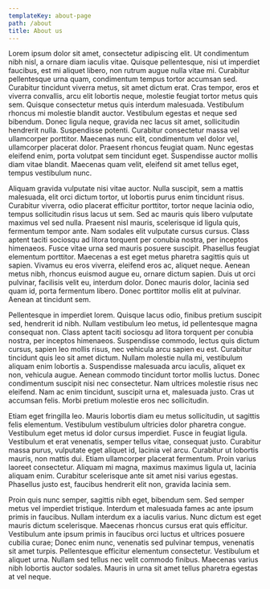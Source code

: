 ```yaml
---
templateKey: about-page
path: /about
title: About us
---
```

<!--StartFragment-->

Lorem ipsum dolor sit amet, consectetur adipiscing elit. Ut condimentum nibh nisl, a ornare diam iaculis vitae. Quisque pellentesque, nisi ut imperdiet faucibus, est mi aliquet libero, non rutrum augue nulla vitae mi. Curabitur pellentesque urna quam, condimentum tempus tortor accumsan sed. Curabitur tincidunt viverra metus, sit amet dictum erat. Cras tempor, eros et viverra convallis, arcu elit lobortis neque, molestie feugiat tortor metus quis sem. Quisque consectetur metus quis interdum malesuada. Vestibulum rhoncus mi molestie blandit auctor. Vestibulum egestas et neque sed bibendum. Donec ligula neque, gravida nec lacus sit amet, sollicitudin hendrerit nulla. Suspendisse potenti. Curabitur consectetur massa vel ullamcorper porttitor. Maecenas nunc elit, condimentum vel dolor vel, ullamcorper placerat dolor. Praesent rhoncus feugiat quam. Nunc egestas eleifend enim, porta volutpat sem tincidunt eget. Suspendisse auctor mollis diam vitae blandit. Maecenas quam velit, eleifend sit amet tellus eget, tempus vestibulum nunc.

Aliquam gravida vulputate nisi vitae auctor. Nulla suscipit, sem a mattis malesuada, elit orci dictum tortor, ut lobortis purus enim tincidunt risus. Curabitur viverra, odio placerat efficitur porttitor, tortor neque lacinia odio, tempus sollicitudin risus lacus ut sem. Sed ac mauris quis libero vulputate maximus vel sed nulla. Praesent nisl mauris, scelerisque id ligula quis, fermentum tempor ante. Nam sodales elit vulputate cursus cursus. Class aptent taciti sociosqu ad litora torquent per conubia nostra, per inceptos himenaeos. Fusce vitae urna sed mauris posuere suscipit. Phasellus feugiat elementum porttitor. Maecenas a est eget metus pharetra sagittis quis ut sapien. Vivamus eu eros viverra, eleifend eros ac, aliquet neque. Aenean metus nibh, rhoncus euismod augue eu, ornare dictum sapien. Duis ut orci pulvinar, facilisis velit eu, interdum dolor. Donec mauris dolor, lacinia sed quam id, porta fermentum libero. Donec porttitor mollis elit at pulvinar. Aenean at tincidunt sem.

Pellentesque in imperdiet lorem. Quisque lacus odio, finibus pretium suscipit sed, hendrerit id nibh. Nullam vestibulum leo metus, id pellentesque magna consequat non. Class aptent taciti sociosqu ad litora torquent per conubia nostra, per inceptos himenaeos. Suspendisse commodo, lectus quis dictum cursus, sapien leo mollis risus, nec vehicula arcu sapien eu est. Curabitur tincidunt quis leo sit amet dictum. Nullam molestie nulla mi, vestibulum aliquam enim lobortis a. Suspendisse malesuada arcu iaculis, aliquet ex non, vehicula augue. Aenean commodo tincidunt tortor mollis luctus. Donec condimentum suscipit nisi nec consectetur. Nam ultrices molestie risus nec eleifend. Nam ac enim tincidunt, suscipit urna et, malesuada justo. Cras ut accumsan felis. Morbi pretium molestie eros nec sollicitudin.

Etiam eget fringilla leo. Mauris lobortis diam eu metus sollicitudin, ut sagittis felis elementum. Vestibulum vestibulum ultricies dolor pharetra congue. Vestibulum eget metus id dolor cursus imperdiet. Fusce in feugiat ligula. Vestibulum et erat venenatis, semper tellus vitae, consequat justo. Curabitur massa purus, vulputate eget aliquet id, lacinia vel arcu. Curabitur ut lobortis mauris, non mattis dui. Etiam ullamcorper placerat fermentum. Proin varius laoreet consectetur. Aliquam mi magna, maximus maximus ligula ut, lacinia aliquam enim. Curabitur scelerisque ante sit amet nisi varius egestas. Phasellus justo est, faucibus hendrerit elit non, gravida lacinia sem.

Proin quis nunc semper, sagittis nibh eget, bibendum sem. Sed semper metus vel imperdiet tristique. Interdum et malesuada fames ac ante ipsum primis in faucibus. Nullam interdum ex a iaculis varius. Nunc dictum est eget mauris dictum scelerisque. Maecenas rhoncus cursus erat quis efficitur. Vestibulum ante ipsum primis in faucibus orci luctus et ultrices posuere cubilia curae; Donec enim nunc, venenatis sed pulvinar tempus, venenatis sit amet turpis. Pellentesque efficitur elementum consectetur. Vestibulum et aliquet urna. Nullam sed tellus nec velit commodo finibus. Maecenas varius nibh lobortis auctor sodales. Mauris in urna sit amet tellus pharetra egestas at vel neque.

<!--EndFragment-->